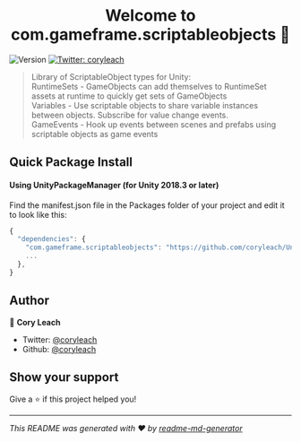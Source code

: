 <h1 align="center">Welcome to com.gameframe.scriptableobjects 👋</h1>
<p>
  <img alt="Version" src="https://img.shields.io/badge/version-1.0.3-blue.svg?cacheSeconds=2592000" />
  <a href="https://twitter.com/coryleach">
    <img alt="Twitter: coryleach" src="https://img.shields.io/twitter/follow/coryleach.svg?style=social" target="_blank" />
  </a>
</p>

> Library of ScriptableObject types for Unity:</br>
> RuntimeSets - GameObjects can add themselves to RuntimeSet assets at runtime to quickly get sets of GameObjects</br>
> Variables - Use scriptable objects to share variable instances between objects. Subscribe for value change events.</br>
> GameEvents - Hook up events between scenes and prefabs using scriptable objects as game events</br>

## Quick Package Install 

#### Using UnityPackageManager (for Unity 2018.3 or later)

Find the manifest.json file in the Packages folder of your project and edit it to look like this:
```js
{
  "dependencies": {
    "com.gameframe.scriptableobjects": "https://github.com/coryleach/UnityScriptableObjects.git#1.0.3",
    ...
  },
}
```

## Author

👤 **Cory Leach**

* Twitter: [@coryleach](https://twitter.com/coryleach)
* Github: [@coryleach](https://github.com/coryleach)

## Show your support

Give a ⭐️ if this project helped you!

***
_This README was generated with ❤️ by [readme-md-generator](https://github.com/kefranabg/readme-md-generator)_
